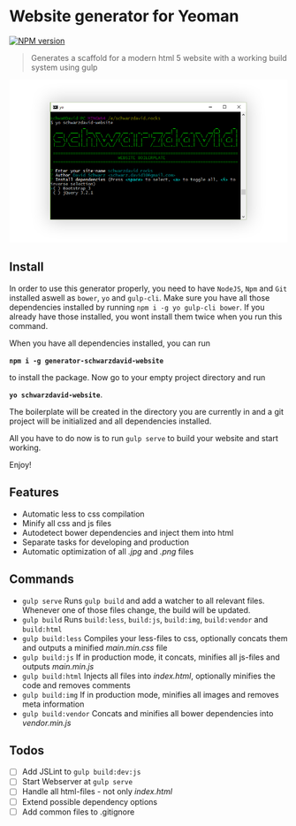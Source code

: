 # Website generator for Yeoman

[![NPM version](https://badge.fury.io/js/generator-schwarzdavid-website.svg)](https://www.npmjs.com/package/generator-schwarzdavid-website)

> Generates a scaffold for a modern html 5 website with a working build system using gulp

![](screenshot.png)

## Install

In order to use this generator properly, you need to have `NodeJS`, `Npm` and `Git` installed aswell as `bower`, `yo` 
and `gulp-cli`. Make sure you have all those dependencies installed by running `npm i -g yo gulp-cli bower`. If you 
already have those installed, you wont install them twice when you run this command.

When you have all dependencies installed, you can run

**`npm i -g generator-schwarzdavid-website`** 

to install the package. Now go to your empty project directory and run 

**`yo schwarzdavid-website`**. 

The boilerplate will be created in the directory you are currently in and a git project will be initialized 
and all dependencies installed.

All you have to do now is to run `gulp serve` to build your website and start working.

Enjoy!

## Features

* Automatic less to css compilation
* Minify all css and js files
* Autodetect bower dependencies and inject them into html
* Separate tasks for developing and production
* Automatic optimization of all _.jpg_ and _.png_ files

## Commands

* `gulp serve` Runs `gulp build` and add a watcher to all relevant files. Whenever one of 
those files change, the build will be updated.
* `gulp build` Runs `build:less`, `build:js`, `build:img`, `build:vendor` and `build:html`
* `gulp build:less` Compiles your less-files to css, optionally concats them and outputs a minified _main.min.css_ file
* `gulp build:js` If in production mode, it concats, minifies all js-files and outputs _main.min.js_
* `gulp build:html` Injects all files into _index.html_, optionally minifies the code and removes comments
* `gulp build:img` If in production mode, minifies all images and removes meta information
* `gulp build:vendor` Concats and minifies all bower dependencies into _vendor.min.js_

## Todos

* [ ] Add JSLint to `gulp build:dev:js`
* [ ] Start Webserver at `gulp serve`
* [ ] Handle all html-files - not only _index.html_
* [ ] Extend possible dependency options
* [ ] Add common files to .gitignore